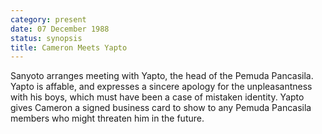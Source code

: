 ```yaml
---
category: present
date: 07 December 1988
status: synopsis
title: Cameron Meets Yapto
---
```


Sanyoto arranges meeting with Yapto, the head of
the Pemuda Pancasila. Yapto is affable, and expresses a sincere
apology for the unpleasantness with his boys, which must have been a
case of mistaken identity. Yapto gives Cameron a signed business card to
show to any Pemuda Pancasila members who might threaten him in the future.
